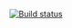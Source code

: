 [![Build status](https://ci.appveyor.com/api/projects/status/9yhv7r194ka0ux4o?svg=true)](https://ci.appveyor.com/project/Diana-QA/ibankfaker)
